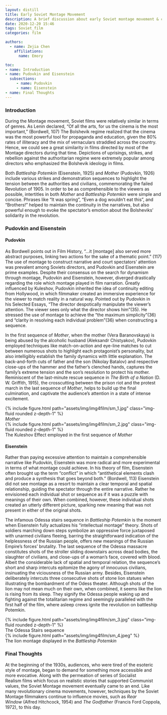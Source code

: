 ```yaml
---
layout: distill
title: Early Soviet Montage Movement
description: A brief discussion about early Soviet montage movement & comparisons of montage employment between Pudovkin and Eisenstein
date: 2020-12-20 15:46
tags: Soviet_film
categories: film

authors:
  - name: Zejia Chen
    affiliations:
      name: Emory

toc:
- name: Introduction
- name: Pudovkin and Eisenstein
  subsections:
     - name: Pudovkin
     - name: Eisenstein
- name: Final Thoughts
---
```


### Introduction
During the Montage movement, Soviet films were relatively similar in terms of genres. As Lenin declared, “Of all the arts, for us the cinema is the most important,” (Bordwell, 107) The Bolshevik regime realized that the cinema was the most powerful tool for propaganda and education, given the 80% rates of illiteracy and the mix of vernaculars straddled across the country. Hence, we could see a great similarity in films directed by most of the Montage directors during that time. Depictions of uprisings, strikes, and rebellion against the authoritarian regime were extremely popular among directors who emphasized the Bolshevik ideology in films.


Both *Battleship Potemkin* (Eisenstein, 1925) and *Mother* (Pudovkin, 1926) include various strikes and demonstration sequences to highlight the tension between the authorities and civilians, commemorating the failed Revolution of 1905. In order to be as comprehensible to the viewers as possible, intertitles in both *Mother* and *Battleship Potemkin* were simple and concise. Phrases like “It was spring”, “Even a dog wouldn’t eat this”, and “Brothers!” helped to maintain the continuity in the narratives, but also powerful enough to evoke the spectator’s emotion about the Bolsheviks’ solidarity in the revolution.

### Pudovkin and Eisenstein

#### Pudovkin

As Bordwell points out in Film History, “…it [montage] also served more abstract purposes, linking two actions for the sake of a thematic point.” (117) The use of montage to construct narrative and court spectators’ attention was prevalent among Soviets directors, and Pudovkin and Eisenstein are prime examples. Despite their consensus on the search for dynamism through montage, Pudovkin and Eisenstein, however, diverged drastically regarding the role which montage played in film narration. Greatly influenced by Kuleshov, Pudovkin inherited the idea of continuity editing from Hollywood, in which filmmaker created an immersive experience for the viewer to match reality in a natural way. Pointed out by Pudovkin in his Selected Essays, “The director despotically manipulate the viewer’s attention. The viewer sees only what the director shows him”(35). He stressed the use of montage to achieve the “the maximum simplicity”(36) and “clarity in resolving each individual problem”(36) when constructing a sequence.

In the first sequence of *Mother*, when the mother (Vera Baranovskaya) is being abused by the alcoholic husband (Aleksandr Chistyakov), Pudovkin employed techniques like match-on-action and eye-line matches to cut between numerous shots to highlight each protagonist’s personality, but also intelligibly establish the family dynamics with little explanation. The back-and-forth cuts of father and the son (Nikolay Batalov) and respective close-ups of the hammer and the father’s clenched hands, captures the family’s extreme tension and the son’s resolution to protect his mother. Reminiscent of the last-minute rescue sequence in *The Birth of a Nation* (D. W. Griffith, 1915), the crosscutting between the prison riot and the protest march in the last sequence of *Mother*, helps to build up the final culmination, and captivate the audience’s attention in a state of intense excitement.

<div class="l-body">
  <div class="row mt-3">
    <div class="col-sm mt-3 mt-md-0">
        {% include figure.html path="assets/img/img4film/sm_1.jpg" class="img-fluid rounded z-depth-1" %}
        <div class="caption">
          <i>Mother</i>
        </div>
    </div>
    <div class="col-sm mt-3 mt-md-0">
        {% include figure.html path="assets/img/img4film/sm_2.jpg" class="img-fluid rounded z-depth-1" %}
        <div class="caption">
          The Kuleshov Effect employed in the first sequence of <i>Mother</i>
        </div>
    </div>
  </div>
</div>

#### Eisenstein

Rather than paying excessive attention to maintain a comprehensible narrative like Pudovkin, Eisenstein was more radical and more experimental in terms of what montage could achieve. In his theory of film, Eisenstein often brought up the term “conflict” in which “antithetical elements clash and produce a synthesis that goes beyond both.” (Bordwell, 113) Eisenstein did not see montage as a resort to maintain a clear temporal and spatial relationship, guiding the spectator through the entire narrative. Rather he envisioned each individual shot or sequence as if it was a puzzle with meanings of their own. When combined, however, these individual shots created an utterly different picture, sparking new meaning that was not present in either of the original shots.

The infamous Odessa stairs sequence in *Battleship Potemkin* is the moment when Eisenstein fully actualizes his “intellectual montage” theory. Shots of soldiers marching down steps symbolize an oppressive force juxtaposed with unarmed civilians fleeing, barring the straightforward indication of the helplessness of the Russian people, offers new meanings of the Russian Empire’s forces’ brutality. The last sequence of the Odessa massacre constitutes shots of the stroller sliding downstairs across dead bodies, the slaughter of civilians, and close-ups of a woman’s face, covered with blood. Albeit the considerable lack of spatial and temporal relation, the sequence’s short and sharp intercuts epitomize the agony of innocuous civilians, insinuating the viciousness of the Russian army. Besides, Eisenstein deliberately intercuts three consecutive shots of stone lion statues when illustrating the bombardment of the Odess theater. Although shots of the lion may not mean much on their own, when combined, it seems like the lion is rising from its sleep. They signify the Odessa people waking up and fighting against the totalitarian regime and seemingly paralleled with the first half of the film, where asleep crews ignite the revolution on battleship Potemkin. 

<div class="l-body">
  <div class="row mt-3">
    <div class="col-sm mt-3 mt-md-0">
        {% include figure.html path="assets/img/img4film/sm_3.jpg" class="img-fluid rounded z-depth-1" %}
        <div class="caption">
          The Odessa Stairs sequence
        </div>
    </div>
    <div class="col-sm mt-3 mt-md-0">
        {% include figure.html path="assets/img/img4film/sm_4.jpeg" %}
        <div class="caption">
          The lion montage displayed in the <i>Battleship Potemkin</i>
        </div>
    </div>
  </div>
</div>

### Final Thoughts

At the beginning of the 1930s, audiences, who were tired of the esoteric style of montage, began to demand for something more accessible and more evocative. Along with the permeation of series of Socialist Realism films which focus on realistic stories that supported Communist values, the Soviet Montage movement eventually came to an end. Like many revolutionary cinema movements, however, techniques by the Soviet Montage filmmakers continue to influence movies, such as *Rear Window* (Alfred Hitchcock, 1954) and *The Godfather* (Francis Ford Coppola, 1972), to this day.
